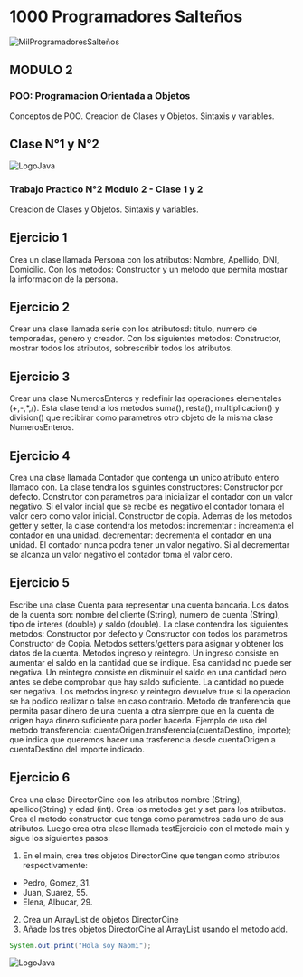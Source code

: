 # 1000 Programadores Salteños
![MilProgramadoresSalteños](https://yt3.ggpht.com/nOWBL1Um0OIYNdmqW234zI1yxFbzgOiLR_2_fVBFb-c4mlNX0gq1KjIITaj5mywt5lZwy53Rgkc=s176-c-k-c0x00ffffff-no-rj)

## MODULO 2
### POO: Programacion Orientada a Objetos
Conceptos de POO. Creacion de Clases y Objetos. Sintaxis y variables.

## Clase N°1 y N°2
![LogoJava](https://c8.alamy.com/comp/2HBD1E1/ukraine-18th-dec-2021-in-this-photo-illustration-java-logo-of-a-programming-language-is-seen-on-a-smartphone-screen-photo-by-pavlo-goncharsopa-imagessipa-usa-credit-sipa-usaalamy-live-news-2HBD1E1.jpg)

### Trabajo Practico N°2 Modulo 2 - Clase 1 y 2
Creacion de Clases y Objetos. Sintaxis y variables.

## Ejercicio 1
Crea un clase llamada Persona con los atributos: Nombre, Apellido, DNI, Domicilio. Con los metodos: Constructor y un metodo que permita mostrar la
informacion de la persona.

## Ejercicio 2
Crear una clase llamada serie con los atributosd: titulo, numero de temporadas, genero y creador. Con los siguientes metodos: Constructor, mostrar todos
los atributos, sobrescribir todos los atributos.

## Ejercicio 3
Crear una clase NumerosEnteros y redefinir las operaciones elementales (+,-,*,/). Esta clase tendra los metodos suma(), resta(), multiplicacion() y division() que recibirar como parametros otro objeto de la misma clase NumerosEnteros.

## Ejercicio 4
Crea una clase llamada Contador que contenga un unico atributo entero llamado con. La clase tendra los siguintes constructores: Constructor por defecto. Construtor
con parametros para inicializar el contador con un valor negativo. Si el valor incial que se recibe  es negativo el contador tomara el valor cero como valor
inicial. Constructor de copia. Ademas de los metodos getter y setter, la clase contendra los metodos: incrementar : increamenta el contador en una unidad.
decrementar: decrementa el contador en una unidad. El contador nunca podra tener un valor negativo. Si al decrementar se alcanza un valor negativo el contador
toma el valor cero.

## Ejercicio 5
Escribe una clase Cuenta para representar una cuenta bancaria. Los datos de la cuenta son: nombre del cliente (String), numero de cuenta (String), tipo de 
interes (double) y saldo (double). La clase contendra los siguientes metodos: Constructor por defecto y Constructor con todos los parametros Constructor de Copia.
Metodos setters/getters para asignar y obtener los datos de la cuenta. Metodos ingreso y reintegro. Un ingreso consiste en aumentar el saldo en la cantidad
que se indique.
Esa cantidad no puede ser negativa. Un reintegro consiste en disminuir el saldo en una cantidad pero antes se debe comprobar que hay saldo suficiente. La cantidad
no puede ser negativa. Los metodos ingreso y reintegro devuelve true si la operacion se ha podido realizar o false en caso contrario. Metodo de tranferencia
que permita pasar dinero de una cuenta a otra siempre que en la cuenta de origen haya dinero suficiente para poder hacerla. Ejemplo de uso del metodo transferencia:
cuentaOrigen.transferencia(cuentaDestino, importe); que indica que queremos hacer una trasferencia desde cuentaOrigen a cuentaDestino del importe indicado.

## Ejercicio 6
Crea una clase DirectorCine con los atributos nombre (String), apellido(String) y edad (int). Crea los metodos get y set para los atributos. Crea el metodo 
constructor que tenga como parametros cada uno de sus atributos. Luego crea otra clase llamada testEjercicio con el metodo main y sigue los siguientes pasos: 

1. En el main, crea tres objetos DirectorCine que tengan como atributos respectivamente:

* Pedro, Gomez, 31.
* Juan, Suarez, 55.
* Elena, Albucar, 29.

2. Crea un ArrayList de objetos DirectorCine
3. Añade los tres objetos DirectorCine al ArrayList usando el metodo add.

```java
System.out.print("Hola soy Naomi");
```

![LogoJava](https://anthoncode.com/wp-content/uploads/2019/01/github-octocat-logo-png.png)
